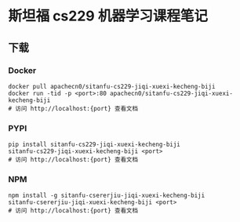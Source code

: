 # 斯坦福 cs229 机器学习课程笔记

## 下载

### Docker

```
docker pull apachecn0/sitanfu-cs229-jiqi-xuexi-kecheng-biji
docker run -tid -p <port>:80 apachecn0/sitanfu-cs229-jiqi-xuexi-kecheng-biji
# 访问 http://localhost:{port} 查看文档
```

### PYPI

```
pip install sitanfu-cs229-jiqi-xuexi-kecheng-biji
sitanfu-cs229-jiqi-xuexi-kecheng-biji <port>
# 访问 http://localhost:{port} 查看文档
```

### NPM

```
npm install -g sitanfu-csererjiu-jiqi-xuexi-kecheng-biji
sitanfu-csererjiu-jiqi-xuexi-kecheng-biji <port>
# 访问 http://localhost:{port} 查看文档
```